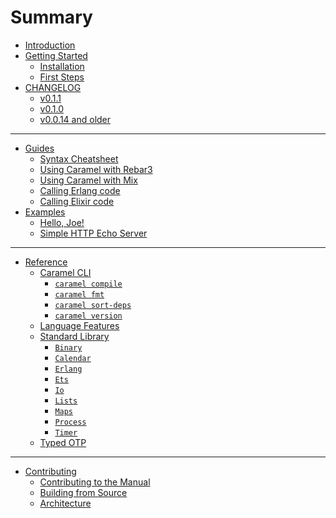 # Summary

- [Introduction](./introduction.md)
- [Getting Started](./getting-started/index.md)
  - [Installation](./getting-started/installation.md)
  - [First Steps](./getting-started/first-steps.md)
- [CHANGELOG]()
  - [v0.1.1](./changelog/v0.1.1.md)
  - [v0.1.0](./changelog/v0.1.0.md)
  - [v0.0.14 and older](./changelog/v0.0.14.md)

--------------------------------------------------------------------------------

- [Guides]()
  - [Syntax Cheatsheet](./guides/syntax-cheatsheet.md)
  - [Using Caramel with Rebar3]()
  - [Using Caramel with Mix]()
  - [Calling Erlang code](./guides/erlang-ffi.md)
  - [Calling Elixir code]()
- [Examples]()
  - [Hello, Joe!](./examples/hello-joe.md)
  - [Simple HTTP Echo Server](./examples/simple-http-echo-server.md)

--------------------------------------------------------------------------------

- [Reference](./reference/index.md)
  - [Caramel CLI](./reference/cli/default.md)
    - [`caramel compile`](./reference/cli/compile.md)
    - [`caramel fmt`](./reference/cli/fmt.md)
    - [`caramel sort-deps`](./reference/cli/sort-deps.md)
    - [`caramel version`](./reference/cli/version.md)
  - [Language Features]()
  - [Standard Library]()
    - [`Binary`]()
    - [`Calendar`]()
    - [`Erlang`]()
    - [`Ets`]()
    - [`Io`]()
    - [`Lists`]()
    - [`Maps`]()
    - [`Process`]()
    - [`Timer`]()
  - [Typed OTP]()

--------------------------------------------------------------------------------

- [Contributing]()
  - [Contributing to the Manual](./contrib/manual.md)
  - [Building from Source](./contrib/building.md)
  - [Architecture](./contrib/architecture.md)
